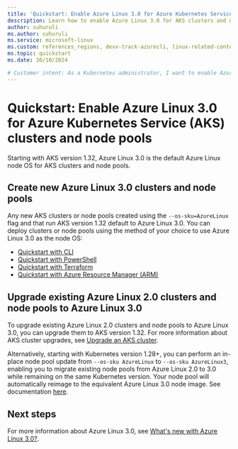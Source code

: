 ```yaml
---
title: 'Quickstart: Enable Azure Linux 3.0 for Azure Kubernetes Service (AKS) clusters and node pools'
description: Learn how to enable Azure Linux 3.0 for AKS clusters and node pools.
author: suhuruli
ms.author: suhuruli
ms.service: microsoft-linux
ms.custom: references_regions, devx-track-azurecli, linux-related-content
ms.topic: quickstart
ms.date: 10/10/2024

# Customer intent: As a Kubernetes administrator, I want to enable Azure Linux 3.0 for my AKS clusters and node pools, so that I can take advantage of the latest features and improvements in the node operating system.
---
```

# Quickstart: Enable Azure Linux 3.0 for Azure Kubernetes Service (AKS) clusters and node pools

Starting with AKS version 1.32, Azure Linux 3.0 is the default Azure Linux node OS for AKS clusters and node pools. 

## Create new Azure Linux 3.0 clusters and node pools

Any new AKS clusters or node pools created using the `--os-sku=AzureLinux` flag and that run AKS version 1.32 default to Azure Linux 3.0. You can deploy clusters or node pools using the method of your choice to use Azure Linux 3.0 as the node OS:

* [Quickstart with CLI](./quickstart-azure-cli.md)
* [Quickstart with PowerShell](./quickstart-azure-powershell.md)
* [Quickstart with Terraform](./quickstart-terraform.md)
* [Quickstart with Azure Resource Manager (ARM)](./quickstart-azure-resource-manager-template.md)

## Upgrade existing Azure Linux 2.0 clusters and node pools to Azure Linux 3.0

To upgrade existing Azure Linux 2.0 clusters and node pools to Azure Linux 3.0, you can upgrade them to AKS version 1.32. For more information about AKS cluster upgrades, see [Upgrade an AKS cluster](/azure/aks/upgrade-aks-cluster). 

Alternatively, starting with Kubernetes version 1.28+, you can perform an in-place node pool update from `--os-sku AzureLinux` to `--os-sku AzureLinux3`, enabling you to migrate existing node pools from Azure Linux 2.0 to 3.0 while remaining on the same Kubernetes version. Your node pool will automatically reimage to the equivalent Azure Linux 3.0 node image. See documentation [here](/azure/aks/upgrade-os-version).    

## Next steps
For more information about Azure Linux 3.0, see [What's new with Azure Linux 3.0?](./intro-azure-linux.md).
